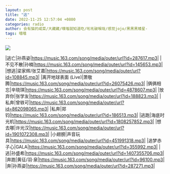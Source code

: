 ```yaml
---
layout: post
title: "逃"
date: 2022-11-25 12:57:04 +0800
categories: radio
author: 会有猫的咸菜/大藏藏/噗嗤就知道吃/吼吼破喉咙/感觉jojo/黑黑黑矮星-
tags: 嘻嘻
---
```

![]({{site.baseurl}}/images/cover_20221125.jpg)

|逃亡|孙燕姿|https://music.163.com/song/media/outer/url?id=287617.mp3|
|不见不散|孙楠|https://music.163.com/song/media/outer/url?id=145653.mp3|
|想逃|梁家辉/张艾嘉|https://music.163.com/song/media/outer/url?id=108845.mp3|
|离开地球表面 (Live)|萧敬腾|https://music.163.com/song/media/outer/url?id=26075426.mp3|
|俩俩相忘|辛晓琪|https://music.163.com/song/media/outer/url?id=4878607.mp3|
|放弃你|张学友|https://music.163.com/song/media/outer/url?id=188823.mp3|
|私奔|曾轶可|https://music.163.com/song/media/outer/url?id=862098065.mp3|
|私奔|郑钧|https://music.163.com/song/media/outer/url?id=186513.mp3|
|逃跑|海底时光机|https://music.163.com/song/media/outer/url?id=1808257852.mp3|
|想去哪|许光汉|https://music.163.com/song/media/outer/url?id=1901072308.mp3|
|小翅膀|声音玩具|https://music.163.com/song/media/outer/url?id=451991318.mp3|
|追梦赤子心|GALA|https://music.163.com/song/media/outer/url?id=355992.mp3|
|逃|孙盛希|https://music.163.com/song/media/outer/url?id=1407355706.mp3|
|奔跑|黄征/羽·泉|https://music.163.com/song/media/outer/url?id=96100.mp3|
|奔|孙燕姿|https://music.163.com/song/media/outer/url?id=287271.mp3|

